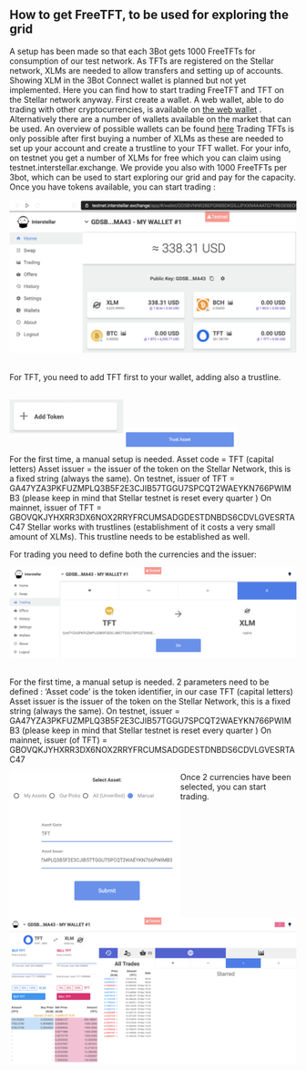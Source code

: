 ## How to get FreeTFT, to be used for exploring the grid

A setup has been made so that each 3Bot gets 1000 FreeTFTs for consumption of our test network. As TFTs are registered on the Stellar network, XLMs are needed to allow transfers and setting up of accounts. 
Showing XLM in the 3Bot Connect wallet is planned but not yet implemented. 
Here you can find how to start trading FreeTFT and TFT on the Stellar network anyway. 
First create a wallet. A web wallet, able to do trading with other cryptocurrencies, is available on [the web wallet](https://interstellar.exchange/) . Alternatively there are a number of wallets available on the market that can be used. 
An overview of possible wallets can be found [here](https://themoneymongers.com/best-stellar-xlm-wallets/) 
Trading TFTs is only possible after first buying a number of XLMs as these are needed to set up your account and create a trustline to your TFT wallet. 
For your info, on testnet you get a number of XLMs for free which you can claim using testnet.interstellar.exchange. 
We provide you also with 1000 FreeTFTs per 3bot, which can be used to start exploring our grid and pay for the capacity. 
Once you have tokens available, you can start trading : 

<img src="images/overview_stellar_wallet_TFT.png"> <br/><br/>


For TFT, you need to add TFT first to your wallet, adding also a trustline. <br/><br/>

<img src="images/button_add_token.png" width=200 align=left>  <br/><br/>

<img src="images/button_trust_asset.png" width=200 align=left> <br/><br/>


For the first time, a manual setup is needed. 
Asset code = TFT (capital letters)
Asset issuer = the issuer of the token on the Stellar Network, this is a fixed string (always the same). 
On testnet, issuer of TFT = GA47YZA3PKFUZMPLQ3B5F2E3CJIB57TGGU7SPCQT2WAEYKN766PWIMB3
(please keep in mind that Stellar testnet is reset every quarter ) 
On mainnet, issuer of TFT = GBOVQKJYHXRR3DX6NOX2RRYFRCUMSADGDESTDNBDS6CDVLGVESRTAC47
Stellar works with trustlines (establishment of it costs a very small amount of XLMs). This trustline needs to be established as well. 

For trading you need to define both the currencies and the issuer: 

<img src="images/trade_TFT_XLM.png">  <br/><br/>

For the first time, a manual setup is needed. 2 parameters need to be defined : 
‘Asset code’ is the token identifier, in our case TFT (capital letters)
Asset issuer is the issuer of the token on the Stellar Network, this is a fixed string (always the same). 
On testnet, issuer = GA47YZA3PKFUZMPLQ3B5F2E3CJIB57TGGU7SPCQT2WAEYKN766PWIMB3
(please keep in mind that Stellar testnet is reset every quarter ) 
On mainnet, issuer (of TFT) = GBOVQKJYHXRR3DX6NOX2RRYFRCUMSADGDESTDNBDS6CDVLGVESRTAC47

<img src="images/define_TFT_asset.png" width=300 align=left> 

Once 2 currencies have been selected, you can start trading. 

<img src="images/orderbook_TFT_XLM.png" align=left> 
